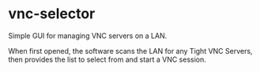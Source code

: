 # vnc-selector
Simple GUI for managing VNC servers on a LAN.

When first opened, the software scans the LAN for any Tight VNC Servers, then provides the list to select from and start a VNC session.